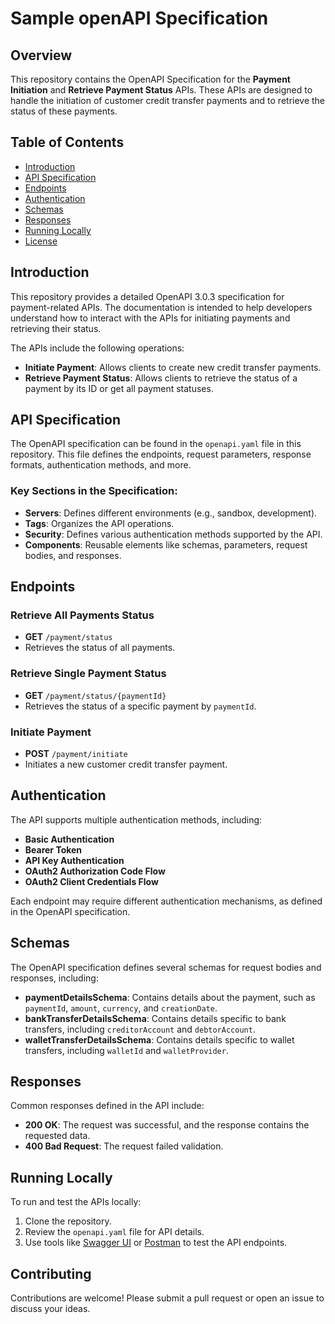 # Sample openAPI Specification

## Overview
This repository contains the OpenAPI Specification for the **Payment Initiation** and **Retrieve Payment Status** APIs. These APIs are designed to handle the initiation of customer credit transfer payments and to retrieve the status of these payments.

## Table of Contents
- [Introduction](#introduction)
- [API Specification](#api-specification)
- [Endpoints](#endpoints)
- [Authentication](#authentication)
- [Schemas](#schemas)
- [Responses](#responses)
- [Running Locally](#running-locally)
- [License](#license)

## Introduction
This repository provides a detailed OpenAPI 3.0.3 specification for payment-related APIs. The documentation is intended to help developers understand how to interact with the APIs for initiating payments and retrieving their status.

The APIs include the following operations:
- **Initiate Payment**: Allows clients to create new credit transfer payments.
- **Retrieve Payment Status**: Allows clients to retrieve the status of a payment by its ID or get all payment statuses.

## API Specification
The OpenAPI specification can be found in the `openapi.yaml` file in this repository. This file defines the endpoints, request parameters, response formats, authentication methods, and more.

### Key Sections in the Specification:
- **Servers**: Defines different environments (e.g., sandbox, development).
- **Tags**: Organizes the API operations.
- **Security**: Defines various authentication methods supported by the API.
- **Components**: Reusable elements like schemas, parameters, request bodies, and responses.

## Endpoints
### Retrieve All Payments Status
- **GET** `/payment/status`
- Retrieves the status of all payments.

### Retrieve Single Payment Status
- **GET** `/payment/status/{paymentId}`
- Retrieves the status of a specific payment by `paymentId`.

### Initiate Payment
- **POST** `/payment/initiate`
- Initiates a new customer credit transfer payment.

## Authentication
The API supports multiple authentication methods, including:
- **Basic Authentication**
- **Bearer Token**
- **API Key Authentication**
- **OAuth2 Authorization Code Flow**
- **OAuth2 Client Credentials Flow**

Each endpoint may require different authentication mechanisms, as defined in the OpenAPI specification.

## Schemas
The OpenAPI specification defines several schemas for request bodies and responses, including:
- **paymentDetailsSchema**: Contains details about the payment, such as `paymentId`, `amount`, `currency`, and `creationDate`.
- **bankTransferDetailsSchema**: Contains details specific to bank transfers, including `creditorAccount` and `debtorAccount`.
- **walletTransferDetailsSchema**: Contains details specific to wallet transfers, including `walletId` and `walletProvider`.

## Responses
Common responses defined in the API include:
- **200 OK**: The request was successful, and the response contains the requested data.
- **400 Bad Request**: The request failed validation.

## Running Locally
To run and test the APIs locally:
1. Clone the repository.
2. Review the `openapi.yaml` file for API details.
3. Use tools like [Swagger UI](https://swagger.io/tools/swagger-ui/) or [Postman](https://www.postman.com/) to test the API endpoints.

## Contributing
Contributions are welcome! Please submit a pull request or open an issue to discuss your ideas.
